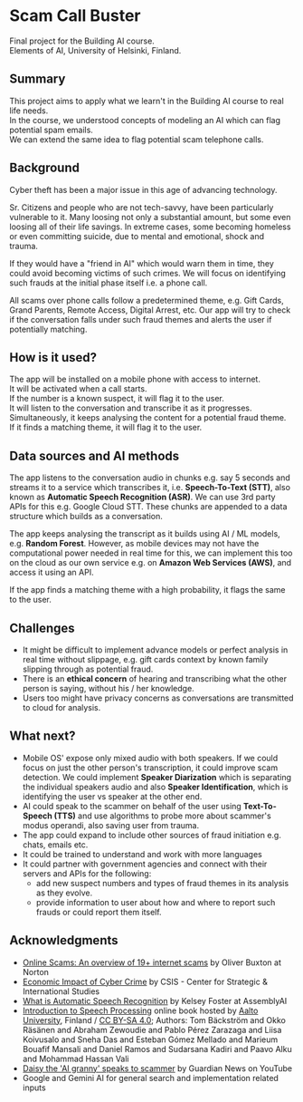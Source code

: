 <!-- This is the markdown template for the final project of the Building AI course, 
created by Reaktor Innovations and University of Helsinki. 
Copy the template, paste it to your GitHub README and edit! -->

# Scam Call Buster

Final project for the Building AI course.\
Elements of AI, University of Helsinki, Finland.

## Summary

This project aims to apply what we learn't in the Building AI course to real life needs.\
In the course, we understood concepts of modeling an AI which can flag potential spam emails.\
We can extend the same idea to flag potential scam telephone calls.

## Background

Cyber theft has been a major issue in this age of advancing technology.

Sr. Citizens and people who are not tech-savvy, have been particularly vulnerable to it. Many loosing not only a substantial amount, but some even loosing all of their life savings. In extreme cases, some becoming homeless or even committing suicide, due to mental and emotional, shock and trauma.

If they would have a "friend in AI" which would warn them in time, they could avoid becoming victims of such crimes. We will focus on identifying such frauds at the initial phase itself i.e. a phone call.

All scams over phone calls follow a predetermined theme, e.g. Gift Cards, Grand Parents, Remote Access, Digital Arrest, etc. Our app will try to check if the conversation falls under such fraud themes and alerts the user if potentially matching.

## How is it used?

The app will be installed on a mobile phone with access to internet.\
It will be activated when a call starts.\
If the number is a known suspect, it will flag it to the user.\
It will listen to the conversation and transcribe it as it progresses.\
Simultaneously, it keeps analysing the content for a potential fraud theme.\
If it finds a matching theme, it will flag it to the user.

## Data sources and AI methods

The app listens to the conversation audio in chunks e.g. say 5 seconds and streams it to a service which transcribes it, i.e. **Speech-To-Text (STT)**, also known as **Automatic Speech Recognition (ASR)**. We can use 3rd party APIs for this e.g. Google Cloud STT. These chunks are appended to a data structure which builds as a conversation.

The app keeps analysing the transcript as it builds using AI / ML models, e.g. **Random Forest**. However, as mobile devices may not have the computational power needed in real time for this, we can implement this too on the cloud as our own service e.g. on **Amazon Web Services (AWS)**, and access it using an API.

If the app finds a matching theme with a high probability, it flags the same to the user.

## Challenges

* It might be difficult to implement advance models or perfect analysis in real time without slippage, e.g. gift cards context by known family slipping through as potential fraud.
* There is an **ethical concern** of hearing and transcribing what the other person is saying, without his / her knowledge.
* Users too might have privacy concerns as conversations are transmitted to cloud for analysis.

## What next?

- Mobile OS' expose only mixed audio with both speakers. If we could focus on just the other person's transcription, it could improve scam detection. We could implement **Speaker Diarization** which is separating the individual speakers audio and also **Speaker Identification**, which is identifying the user vs speaker at the other end.
- AI could speak to the scammer on behalf of the user using **Text-To-Speech (TTS)** and use algorithms to probe more about scammer's modus operandi, also saving user from trauma.
- The app could expand to include other sources of fraud initiation e.g. chats, emails etc.
- It could be trained to understand and work with more languages
- It could partner with government agencies and connect with their servers and APIs for the following:
  - add new suspect numbers and types of fraud themes in its analysis as they evolve.
  - provide information to user about how and where to report such frauds or could report them itself.

## Acknowledgments

* [Online Scams: An overview of 19+ internet scams](https://us.norton.com/blog/emerging-threats/internet-scams) by Oliver Buxton at Norton
* [Economic Impact of Cyber Crime](https://www.csis.org/analysis/economic-impact-cybercrime) by CSIS - Center for Strategic & International Studies
* [What is Automatic Speech Recognition](https://www.assemblyai.com/blog/what-is-asr/) by Kelsey Foster at AssemblyAI
* [Introduction to Speech Processing](https://speechprocessingbook.aalto.fi/index.html) online book hosted by [Aalto University](https://www.aalto.fi), Finland / [CC BY-SA 4.0](https://creativecommons.org/licenses/by-sa/4.0/); Authors: Tom Bäckström and Okko Räsänen and Abraham Zewoudie and Pablo Pérez Zarazaga and Liisa Koivusalo and Sneha Das and Esteban Gómez Mellado and Marieum Bouafif Mansali and Daniel Ramos and Sudarsana Kadiri and Paavo Alku and Mohammad Hassan Vali
* [Daisy the 'AI granny' speaks to scammer](https://youtu.be/bL9iJJICOLc) by Guardian News on YouTube
* Google and Gemini AI for general search and implementation related inputs
